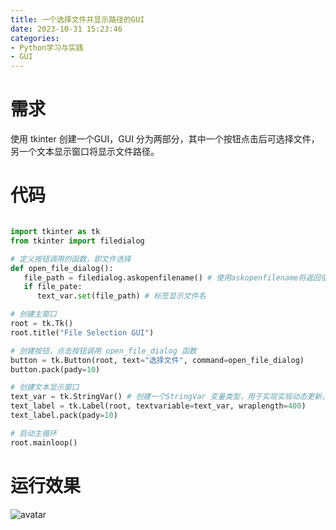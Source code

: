 ```yaml
---
title: 一个选择文件并显示路径的GUI
date: 2023-10-31 15:23:46
categories:
- Python学习与实践
- GUI
---
```


# 需求

使用 tkinter 创建一个GUI，GUI 分为两部分，其中一个按钮点击后可选择文件，另一个文本显示窗口将显示文件路径。

# 代码

```python

import tkinter as tk
from tkinter import filedialog

# 定义按钮调用的函数，即文件选择
def open_file_dialog():
   file_path = filedialog.askopenfilename() # 使用askopenfilename将返回值赋值给file_path
   if file_pate:
      text_var.set(file_path) # 标签显示文件名

# 创建主窗口
root = tk.Tk()
root.title("File Selection GUI")

# 创建按钮，点击按钮调用 open_file_dialog 函数
button = tk.Button(root, text="选择文件", command=open_file_dialog)
button.pack(pady=10)

# 创建文本显示窗口
text_var = tk.StringVar() # 创建一个StringVar 变量类型，用于实现实现动态更新，open_file_dialog()函数中就是操作这个变量。
text_label = tk.Label(root, textvariable=text_var, wraplength=400)
text_label.pack(pady=10)

# 启动主循环
root.mainloop()

```

# 运行效果

![avatar](/images/gui-select-show.png)
